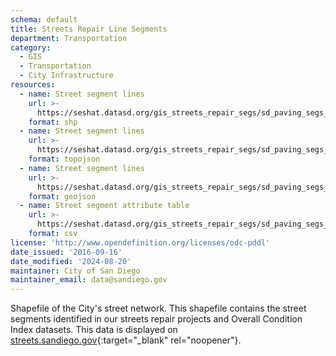 ```yaml
---
schema: default
title: Streets Repair Line Segments
department: Transportation
category:
  - GIS
  - Transportation
  - City Infrastructure
resources:
  - name: Street segment lines
    url: >-
      https://seshat.datasd.org/gis_streets_repair_segs/sd_paving_segs_datasd.zip
    format: shp
  - name: Street segment lines
    url: >-
      https://seshat.datasd.org/gis_streets_repair_segs/sd_paving_segs_datasd.topo.json
    format: topojson
  - name: Street segment lines
    url: >-
      https://seshat.datasd.org/gis_streets_repair_segs/sd_paving_segs_datasd.geojson
    format: geojson
  - name: Street segment attribute table
    url: >-
      https://seshat.datasd.org/gis_streets_repair_segs/sd_paving_segs_datasd.csv
    format: csv
license: 'http://www.opendefinition.org/licenses/odc-pddl'
date_issued: '2016-09-16'
date_modified: '2024-08-20'
maintainer: City of San Diego
maintainer_email: data@sandiego.gov
---
```

Shapefile of the City's street network. This shapefile contains the street segments identified in our streets repair projects and Overall Condition Index datasets. This data is displayed on [streets.sandiego.gov](http://streets.sandiego.gov){:target="_blank" rel="noopener"}.
